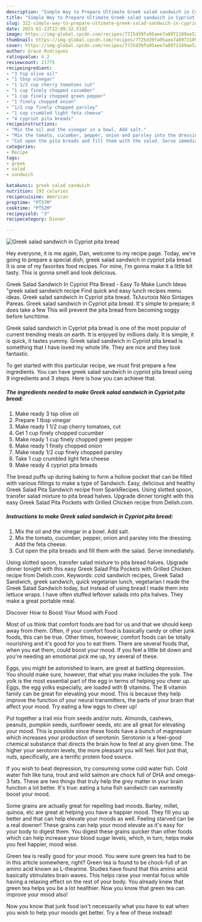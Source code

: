 ```yaml
---
description: "Simple Way to Prepare Ultimate Greek salad sandwich in Cypriot pita bread"
title: "Simple Way to Prepare Ultimate Greek salad sandwich in Cypriot pita bread"
slug: 322-simple-way-to-prepare-ultimate-greek-salad-sandwich-in-cypriot-pita-bread
date: 2021-01-23T22:09:32.519Z
image: https://img-global.cpcdn.com/recipes/7725d39fa95aee7a8972189ae52639bf/751x532cq70/greek-salad-sandwich-in-cypriot-pita-bread-recipe-main-photo.jpg
thumbnail: https://img-global.cpcdn.com/recipes/7725d39fa95aee7a8972189ae52639bf/751x532cq70/greek-salad-sandwich-in-cypriot-pita-bread-recipe-main-photo.jpg
cover: https://img-global.cpcdn.com/recipes/7725d39fa95aee7a8972189ae52639bf/751x532cq70/greek-salad-sandwich-in-cypriot-pita-bread-recipe-main-photo.jpg
author: Grace Rodriguez
ratingvalue: 4.2
reviewcount: 21775
recipeingredient:
- "3 tsp olive oil"
- "1 tbsp vinegar"
- "1 1/2 cup cherry tomatoes cut"
- "1 cup finely chopped cucumber"
- "1 cup finely chopped green pepper"
- "1 finely chopped onion"
- "1/2 cup finely chopped parsley"
- "1 cup crumbled light feta cheese"
- "4 cypriot pita breads"
recipeinstructions:
- "Mix the oil and the vinegar in a bowl. Add salt."
- "Mix the tomato, cucumber, pepper, onion and parsley into the dressing. Add the feta cheese."
- "Cut open the pita breads and fill them with the salad. Serve immediately."
categories:
- Recipe
tags:
- greek
- salad
- sandwich

katakunci: greek salad sandwich 
nutrition: 193 calories
recipecuisine: American
preptime: "PT37M"
cooktime: "PT52M"
recipeyield: "3"
recipecategory: Dinner

---
```



![Greek salad sandwich in Cypriot pita bread](https://img-global.cpcdn.com/recipes/7725d39fa95aee7a8972189ae52639bf/751x532cq70/greek-salad-sandwich-in-cypriot-pita-bread-recipe-main-photo.jpg)

Hey everyone, it is me again, Dan, welcome to my recipe page. Today, we're going to prepare a special dish, greek salad sandwich in cypriot pita bread. It is one of my favorites food recipes. For mine, I'm gonna make it a little bit tasty. This is gonna smell and look delicious.

Greek Salad Sandwich In Cypriot Pita Bread - Easy To Make Lunch Ideas &#34;greek salad sandwich recipe Find quick and easy lunch recipes menu ideas. Greek salad sandwich in Cypriot pita bread. Τελευταία Νέα Sintages Pareas. Greek salad sandwich in Cypriot pita bread. It&#39;s simple to prepare; it does take a few This will prevent the pita bread from becoming soggy before lunchtime.

Greek salad sandwich in Cypriot pita bread is one of the most popular of current trending meals on earth. It is enjoyed by millions daily. It is simple, it is quick, it tastes yummy. Greek salad sandwich in Cypriot pita bread is something that I have loved my whole life. They are nice and they look fantastic.


To get started with this particular recipe, we must first prepare a few ingredients. You can have greek salad sandwich in cypriot pita bread using 9 ingredients and 3 steps. Here is how you can achieve that.

<!--inarticleads1-->

##### The ingredients needed to make Greek salad sandwich in Cypriot pita bread:

1. Make ready 3 tsp olive oil
1. Prepare 1 tbsp vinegar
1. Make ready 1 1/2 cup cherry tomatoes, cut
1. Get 1 cup finely chopped cucumber
1. Make ready 1 cup finely chopped green pepper
1. Make ready 1 finely chopped onion
1. Make ready 1/2 cup finely chopped parsley
1. Take 1 cup crumbled light feta cheese
1. Make ready 4 cypriot pita breads


The bread puffs up during baking to form a hollow pocket that can be filled with various fillings to make a type of Sandwich. Easy, delicious and healthy Greek Salad Pita Sandwich recipe from SparkRecipes. Using slotted spoon, transfer salad mixture to pita bread halves. Upgrade dinner tonight with this easy Greek Salad Pita Pockets with Grilled Chicken recipe from Delish.com. 

<!--inarticleads2-->

##### Instructions to make Greek salad sandwich in Cypriot pita bread:

1. Mix the oil and the vinegar in a bowl. Add salt.
1. Mix the tomato, cucumber, pepper, onion and parsley into the dressing. Add the feta cheese.
1. Cut open the pita breads and fill them with the salad. Serve immediately.


Using slotted spoon, transfer salad mixture to pita bread halves. Upgrade dinner tonight with this easy Greek Salad Pita Pockets with Grilled Chicken recipe from Delish.com. Keywords: cold sandwich recipes, Greek Salad Sandwich, greek sandwich, quick vegetarian lunch, vegetarian I made the Greek Salad Sandwich today, but instead of using bread I made them into lettuce wraps. I have often stuffed leftover salads into pita halves. They make a great portable meal. 

Discover How to Boost Your Mood with Food


Most of us think that comfort foods are bad for us and that we should keep away from them. Often, if your comfort food is basically candy or other junk foods, this can be true. Other times, however, comfort foods can be totally nourishing and it's good for you to eat them. There are several foods that, when you eat them, could boost your mood. If you feel a little bit down and you're needing an emotional pick me up, try several of these.

Eggs, you might be astonished to learn, are great at battling depression. You should make sure, however, that what you make includes the yolk. The yolk is the most essential part of the egg in terms of helping you cheer up. Eggs, the egg yolks especially, are loaded with B vitamins. The B vitamin family can be great for elevating your mood. This is because they help improve the function of your neural transmitters, the parts of your brain that affect your mood. Try eating a few eggs to cheer up!

Put together a trail mix from seeds and/or nuts. Almonds, cashews, peanuts, pumpkin seeds, sunflower seeds, etc are all great for elevating your mood. This is possible since these foods have a bunch of magnesium which increases your production of serotonin. Serotonin is a feel-good chemical substance that directs the brain how to feel at any given time. The higher your serotonin levels, the more pleasant you will feel. Not just that, nuts, specifically, are a terrific protein food source.

If you wish to beat depression, try consuming some cold water fish. Cold water fish like tuna, trout and wild salmon are chock full of DHA and omega-3 fats. These are two things that truly help the grey matter in your brain function a lot better. It's true: eating a tuna fish sandwich can earnestly boost your mood. 

Some grains are actually great for repelling bad moods. Barley, millet, quinoa, etc are great at helping you have a happier mood. They fill you up better and that can help elevate your moods as well. Feeling starved can be a real downer! These grains can help your mood elevate as it's easy for your body to digest them. You digest these grains quicker than other foods which can help increase your blood sugar levels, which, in turn, helps make you feel happier, mood wise.

Green tea is really good for your mood. You were sure green tea had to be in this article somewhere, right? Green tea is found to be chock-full of an amino acid known as L-theanine. Studies have found that this amino acid basically stimulates brain waves. This helps raise your mental focus while having a relaxing effect on the rest of your body. You already knew that green tea helps you be a lot healthier. Now you know that green tea can improve your mood also!

Now you know that junk food isn't necessarily what you have to eat when you wish to help your moods get better. Try a few of these instead!

